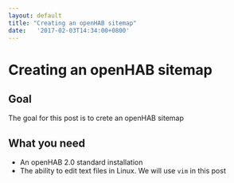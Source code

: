 ```yaml
---
layout: default
title: "Creating an openHAB sitemap"
date:   '2017-02-03T14:34:00+0800'
---
```

# Creating an openHAB sitemap

## Goal
The goal for this post is to crete an openHAB sitemap

## What you need
* An openHAB 2.0 standard installation
* The ability to edit text files in Linux.  We will use `vim` in this post

